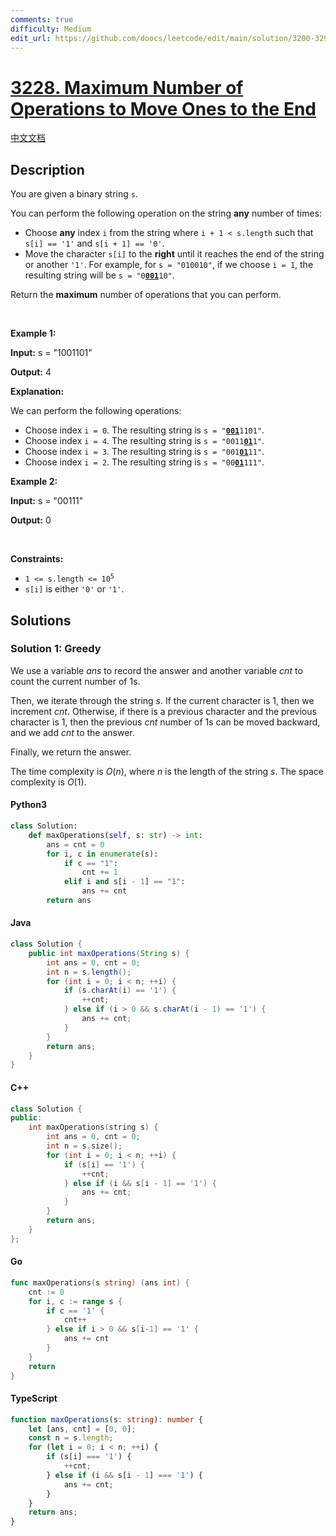 ```yaml
---
comments: true
difficulty: Medium
edit_url: https://github.com/doocs/leetcode/edit/main/solution/3200-3299/3228.Maximum%20Number%20of%20Operations%20to%20Move%20Ones%20to%20the%20End/README_EN.md
---
```


<!-- problem:start -->

# [3228. Maximum Number of Operations to Move Ones to the End](https://leetcode.com/problems/maximum-number-of-operations-to-move-ones-to-the-end)

[中文文档](/solution/3200-3299/3228.Maximum%20Number%20of%20Operations%20to%20Move%20Ones%20to%20the%20End/README.md)

## Description

<!-- description:start -->

<p>You are given a <span data-keyword="binary-string">binary string</span> <code>s</code>.</p>

<p>You can perform the following operation on the string <strong>any</strong> number of times:</p>

<ul>
	<li>Choose <strong>any</strong> index <code>i</code> from the string where <code>i + 1 &lt; s.length</code> such that <code>s[i] == &#39;1&#39;</code> and <code>s[i + 1] == &#39;0&#39;</code>.</li>
	<li>Move the character <code>s[i]</code> to the <strong>right</strong> until it reaches the end of the string or another <code>&#39;1&#39;</code>. For example, for <code>s = &quot;010010&quot;</code>, if we choose <code>i = 1</code>, the resulting string will be <code>s = &quot;0<strong><u>001</u></strong>10&quot;</code>.</li>
</ul>

<p>Return the <strong>maximum</strong> number of operations that you can perform.</p>

<p>&nbsp;</p>
<p><strong class="example">Example 1:</strong></p>

<div class="example-block">
<p><strong>Input:</strong> <span class="example-io">s = &quot;1001101&quot;</span></p>

<p><strong>Output:</strong> <span class="example-io">4</span></p>

<p><strong>Explanation:</strong></p>

<p>We can perform the following operations:</p>

<ul>
	<li>Choose index <code>i = 0</code>. The resulting string is <code>s = &quot;<u><strong>001</strong></u>1101&quot;</code>.</li>
	<li>Choose index <code>i = 4</code>. The resulting string is <code>s = &quot;0011<u><strong>01</strong></u>1&quot;</code>.</li>
	<li>Choose index <code>i = 3</code>. The resulting string is <code>s = &quot;001<strong><u>01</u></strong>11&quot;</code>.</li>
	<li>Choose index <code>i = 2</code>. The resulting string is <code>s = &quot;00<strong><u>01</u></strong>111&quot;</code>.</li>
</ul>
</div>

<p><strong class="example">Example 2:</strong></p>

<div class="example-block">
<p><strong>Input:</strong> <span class="example-io">s = &quot;00111&quot;</span></p>

<p><strong>Output:</strong> <span class="example-io">0</span></p>
</div>

<p>&nbsp;</p>
<p><strong>Constraints:</strong></p>

<ul>
	<li><code>1 &lt;= s.length &lt;= 10<sup>5</sup></code></li>
	<li><code>s[i]</code> is either <code>&#39;0&#39;</code> or <code>&#39;1&#39;</code>.</li>
</ul>

<!-- description:end -->

## Solutions

<!-- solution:start -->

### Solution 1: Greedy

We use a variable $\textit{ans}$ to record the answer and another variable $\textit{cnt}$ to count the current number of $1$s.

Then, we iterate through the string $s$. If the current character is $1$, then we increment $\textit{cnt}$. Otherwise, if there is a previous character and the previous character is $1$, then the previous $\textit{cnt}$ number of $1$s can be moved backward, and we add $\textit{cnt}$ to the answer.

Finally, we return the answer.

The time complexity is $O(n)$, where $n$ is the length of the string $s$. The space complexity is $O(1)$.

<!-- tabs:start -->

#### Python3

```python
class Solution:
    def maxOperations(self, s: str) -> int:
        ans = cnt = 0
        for i, c in enumerate(s):
            if c == "1":
                cnt += 1
            elif i and s[i - 1] == "1":
                ans += cnt
        return ans
```

#### Java

```java
class Solution {
    public int maxOperations(String s) {
        int ans = 0, cnt = 0;
        int n = s.length();
        for (int i = 0; i < n; ++i) {
            if (s.charAt(i) == '1') {
                ++cnt;
            } else if (i > 0 && s.charAt(i - 1) == '1') {
                ans += cnt;
            }
        }
        return ans;
    }
}
```

#### C++

```cpp
class Solution {
public:
    int maxOperations(string s) {
        int ans = 0, cnt = 0;
        int n = s.size();
        for (int i = 0; i < n; ++i) {
            if (s[i] == '1') {
                ++cnt;
            } else if (i && s[i - 1] == '1') {
                ans += cnt;
            }
        }
        return ans;
    }
};
```

#### Go

```go
func maxOperations(s string) (ans int) {
	cnt := 0
	for i, c := range s {
		if c == '1' {
			cnt++
		} else if i > 0 && s[i-1] == '1' {
			ans += cnt
		}
	}
	return
}
```

#### TypeScript

```ts
function maxOperations(s: string): number {
    let [ans, cnt] = [0, 0];
    const n = s.length;
    for (let i = 0; i < n; ++i) {
        if (s[i] === '1') {
            ++cnt;
        } else if (i && s[i - 1] === '1') {
            ans += cnt;
        }
    }
    return ans;
}
```

<!-- tabs:end -->

<!-- solution:end -->

<!-- problem:end -->

